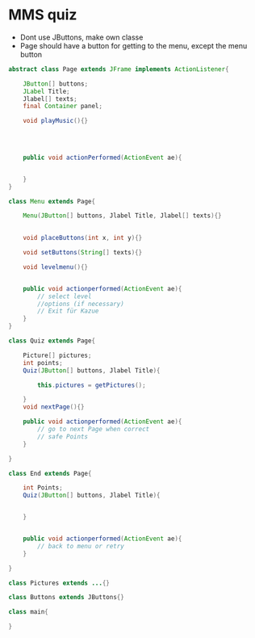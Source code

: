 # MMS quiz

- Dont use JButtons, make own classe
- Page should have a button for getting to the menu, except the menu button



```java
abstract class Page extends JFrame implements ActionListener{

    JButton[] buttons;
    JLabel Title;
    Jlabel[] texts;
    final Container panel;

    void playMusic(){}
    

    

    public void actionPerformed(ActionEvent ae){


    }
}

```


```java
class Menu extends Page{

    Menu(JButton[] buttons, Jlabel Title, Jlabel[] texts){}
    

    void placeButtons(int x, int y){}

    void setButtons(String[] texts){}

    void levelmenu(){}


    public void actionperformed(ActionEvent ae){
        // select level
        //options (if necessary)
        // Exit für Kazue
    }
}
```

```java 
class Quiz extends Page{

    Picture[] pictures;
    int points;
    Quiz(JButton[] buttons, Jlabel Title){

        this.pictures = getPictures();

    }
    void nextPage(){}

    public void actionperformed(ActionEvent ae){
        // go to next Page when correct
        // safe Points
    }

}

```

```java 
class End extends Page{

    int Points;
    Quiz(JButton[] buttons, Jlabel Title){


    }


    public void actionperformed(ActionEvent ae){
        // back to menu or retry
    }

}

```

```java
class Pictures extends ...{}

```

```java
class Buttons extends JButtons{}


```

```java
class main{

}


```

```java


```